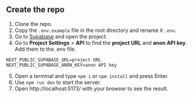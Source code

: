 ## Create the repo
1. Clone the repo.
2. Copy the `.env.example` file in the root directory and rename it `.env`.
3. Go to [Supabase](https://supabase.com/) and open the project.
4. Go to **Project Settings** > **API** to find the **project URL** and **anon API key**. Add them to the .env file.
```
NEXT_PUBLIC_SUPABASE_URL=project URL
NEXT_PUBLIC_SUPABASE_ANON_KEY=anon API key
```
5. Open a terminal and type `npm i` or `npm install` and press Enter.
6. Use `npm run dev` to start the server.
7. Open http://localhost:5173/ with your browser to see the result.